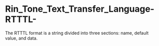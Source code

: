 # Rin_Tone_Text_Transfer_Language-RTTTL-
The RTTTL format is a string divided into three sections: name, default value, and data. 
